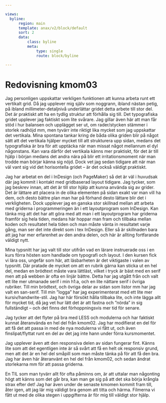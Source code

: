 ```yaml
---

views:
  byline:
      region: main
      template: anax/v2/block/default
      sort: 2
      data:
          class: byline
          meta:
              type: single
              route: block/byline

---
```


Redovisning kmom03
=========================

Jag personligen uppskattar verkligen funktionen att kunna arbeta runt ett vertikalt grid. Då jag upplever mig själv som noggrann, ibland nästan petig, på ibland millimeter-detaljnivå underlättar gridet detta arbete till stor del. Det är praktiskt att ha en tydlig struktur att förhålla sig till. Det typografiska gridet upplever jag faktiskt som lite svårare. Jag gillar även här att man får stöd i hur balansen och upplägget ser ut, om rader/stycken stämmer i storlek radhöjd mm, men tyvärr inte riktigt lika mycket som jag uppskattar det vertikala. Mina spontana tankar kring de båda olika griden blir på något sätt att det vertikala hjälper mycket till att strukturera upp sidan, medans det typografiska är bra för att upptäcka när man missat något mellanrum el dyl någonstans. Kan vara därför det vertikala känns mer praktiskt, för det är till hjälp i början medans det andra nära på blir ett irritationsmoment när man trodde man börjar känna sig nöjd. Dock vet jag sedan tidigare att när man väl vant sig vid det horisontella gridet – är det också väldigt praktiskt.

Jag har arbetat en del i InDesign (och PageMaker) så det är väl i huvudsak där jag kommit i kontakt med gridbaserad layout tidigare. Jag tycker, som jag beskrev innan, att det är till stor hjälp att kunna använda sig av grider. Det är lättare att placera in de olika elementen på sidan exakt var man vill ha dem, och desto bättre plan man har på förhand desto lättare blir det i verkligheten. Dock upplever jag en ganska stor skillnad mellan att arbeta med griderna i programmeringen än i ett layoutprogram som InDesign. Kan tänka mig att det har att göra med att man i ett layoutprogram har griderna framför sig hela tiden, medans här hoppar man fram och tillbaka mellan koden och resultatet hela tiden och man måste vänta in resultatet varje gång, man ser det inte direkt som i tex InDesign. Eller så är skillnaden bara att jag har mer erfarenhet av den andra delen, och här är allting fortfarande väldigt nytt.

Mina typsnitt har jag valt till stor utifrån vad en lärare instruerade oss i en kurs förra hösten som handlade om typografi och layout. I den kursen fick vi lära oss, ungefär som här, att läsbarheten är det viktigaste i valen av typsnitt. Där pratade de mycket om att en rubrik gärna kan sticka ut en hel del, medan en brödtext måste vara lättläst, vilket i tryck är bäst med en serif men att på webben är ofta en linjär bättre. Detta har jag utgått från och valt ett lite mer utmanade serif i min h1:a, och en lite nättare serif i övriga rubriker. Till min brödtext, och övriga delar av sidan som listor mm har jag valt en san-serif. Till min ”logga” har jag experimenterat med ett lite mer kursiv/handwrite-stil. Jag har här försökt hålla tillbaka lite, och inte lägga allt för mycket tid, då jag vet hur lätt det är att fastna och ”nörda” in sig fullständigt – och det finns det förhoppningsvis mer tid för senare.

Jag tycker att det flyter på bra med LESS och modulerna och har faktiskt kunnat återanvända en hel del från kmom02. Jag har modifierat en del för att få det att passa in med de nya modulerna vi fått ut, och även finslipat/flyttat runt en del av det jag inte hann under förra kursmomentet.

Jag upplever även att den responsiva delen av sidan fungerar fint. Känns lite som att det egentligen inte är så svårt att få en helt ok responsiv grund, men att det är en hel del småpill som man måste tänka på för att få den bra. Jag har även här återanvänt en hel del från kmom02, och sedan ändrat storlekarna mm för att passa griderna.

En TIL som man tyvärr allt för ofta påminns om, är att uttalar man någonting högt att känns som det går bra, kan man ge sig på att det ska börja krångla strax efter det! Jag har även under de senaste kmomen kommit fram till, åter igen, att jag lär mig väldigt bra genom att titta och härma. Filmerna vi fått ut med de olika stegen i uppgifterna är för mig till väldigt stor hjälp.
